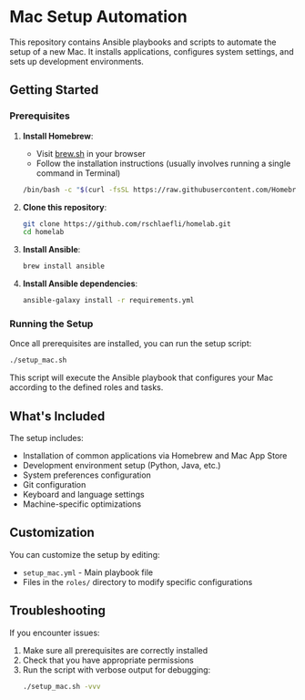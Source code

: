 # Mac Setup Automation

This repository contains Ansible playbooks and scripts to automate the setup of a new Mac. It installs applications, configures system settings, and sets up development environments.

## Getting Started

### Prerequisites

1. **Install Homebrew**:
   - Visit [brew.sh](https://brew.sh) in your browser
   - Follow the installation instructions (usually involves running a single command in Terminal)
   ```bash
   /bin/bash -c "$(curl -fsSL https://raw.githubusercontent.com/Homebrew/install/HEAD/install.sh)"
   ```

2. **Clone this repository**:
   ```bash
   git clone https://github.com/rschlaefli/homelab.git
   cd homelab
   ```

3. **Install Ansible**:
   ```bash
   brew install ansible
   ```

4. **Install Ansible dependencies**:
   ```bash
   ansible-galaxy install -r requirements.yml
   ```

### Running the Setup

Once all prerequisites are installed, you can run the setup script:

```bash
./setup_mac.sh
```

This script will execute the Ansible playbook that configures your Mac according to the defined roles and tasks.

## What's Included

The setup includes:
- Installation of common applications via Homebrew and Mac App Store
- Development environment setup (Python, Java, etc.)
- System preferences configuration
- Git configuration
- Keyboard and language settings
- Machine-specific optimizations

## Customization

You can customize the setup by editing:
- `setup_mac.yml` - Main playbook file
- Files in the `roles/` directory to modify specific configurations

## Troubleshooting

If you encounter issues:
1. Make sure all prerequisites are correctly installed
2. Check that you have appropriate permissions
3. Run the script with verbose output for debugging:
   ```bash
   ./setup_mac.sh -vvv
   ``` 